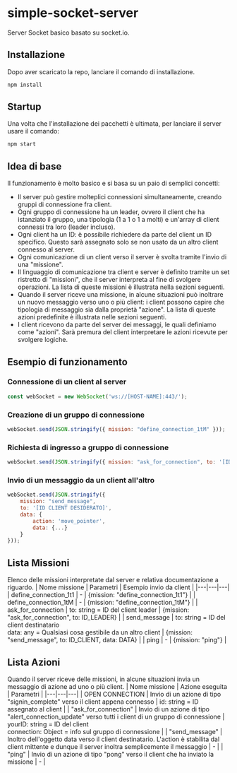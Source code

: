 # simple-socket-server
Server Socket basico basato su socket.io.

## Installazione
Dopo aver scaricato la repo, lanciare il comando di installazione.
```bash
npm install
```
## Startup
Una volta che l'installazione dei pacchetti è ultimata, per lanciare il server usare il comando:
```bash
npm start
```
## Idea di base
Il funzionamento è molto basico e si basa su un paio di semplici concetti:

- Il server può gestire molteplici connessioni simultaneamente, creando gruppi di connessione fra client.
- Ogni gruppo di connessione ha un leader, ovvero il client che ha istanziato il gruppo, una tipologia (1 a 1 o 1 a molti) e un'array di client connessi tra loro (leader incluso).
- Ogni client ha un ID: è possibile richiedere da parte del client un ID specifico. Questo sarà assegnato solo se non usato da un altro client connesso al server.
- Ogni comunicazione di un client verso il server è svolta tramite l'invio di una "missione".
- Il linguaggio di comunicazione tra client e server è definito tramite un set ristretto di "missioni", che il server interpreta al fine di svolgere operazioni. La lista di queste missioni è illustrata nella sezioni seguenti.
- Quando il server riceve una missione, in alcune situazioni può inoltrare un nuovo messaggio verso uno o più client: i client possono capire che tipologia di messaggio sia dalla proprietà "azione". La lista di queste azioni predefinite è illustrata nelle sezioni seguenti.
- I client ricevono da parte del server dei messaggi, le quali definiamo come "azioni". Sarà premura del client interpretare le azioni ricevute per svolgere logiche.


## Esempio di funzionamento
### Connessione di un client al server
```javascript
const webSocket = new WebSocket('ws://[HOST-NAME]:443/');
```
### Creazione di un gruppo di connessione
```javascript
webSocket.send(JSON.stringify({ mission: "define_connection_1tM" }));
```
### Richiesta di ingresso a gruppo di connessione
```javascript
webSocket.send(JSON.stringify({ mission: "ask_for_connection", to: '[ID CLIENT LEADER]' }));
```
### Invio di un messaggio da un client all'altro
```javascript
webSocket.send(JSON.stringify({ 
    mission: "send_message", 
    to: '[ID CLIENT DESIDERATO]',
    data: { 
        action: 'move_pointer', 
        data: {...} 
    }
}));
```
## Lista Missioni
Elenco delle missioni interpretate dal server e relativa documentazione a riguardo.
| Nome missione | Parametri | Esempio invio da client |
|---|---|---|
| define_connection_1t1 | - | {mission: "define_connection_1t1"} |
| define_connection_1tM | - | {mission: "define_connection_1tM"} |
| ask_for_connection | to: string = ID del client leader | {mission: "ask_for_connection", to: ID_LEADER} |
| send_message | to: string = ID del client destinatario<br>data: any = Qualsiasi cosa gestibile da un altro client | {mission: "send_message", to: ID_CLIENT, data: DATA} |
| ping | - | {mission: "ping"} |

## Lista Azioni
Quando il server riceve delle missioni, in alcune situazioni invia un messaggio di azione ad uno o più client.
| Nome missione | Azione eseguita | Parametri |
|---|---|---|
| OPEN CONNECTION | Invio di un azione di tipo "signin_complete" verso il client appena connesso | id: string = ID assegnato al client |
| "ask_for_connection" | Invio di un azione di tipo "alert_connection_update" verso tutti i client di un gruppo di connessione | yourID: string = ID del client<br>connection: Object = info sul gruppo di connessione |
| "send_message" | Inoltro dell'oggetto data verso il client destinatario. L'action è stabilita dal client mittente e dunque il server inoltra semplicemente il messaggio | - |
| "ping" | Invio di un azione di tipo "pong" verso il client che ha inviato la missione | - |

